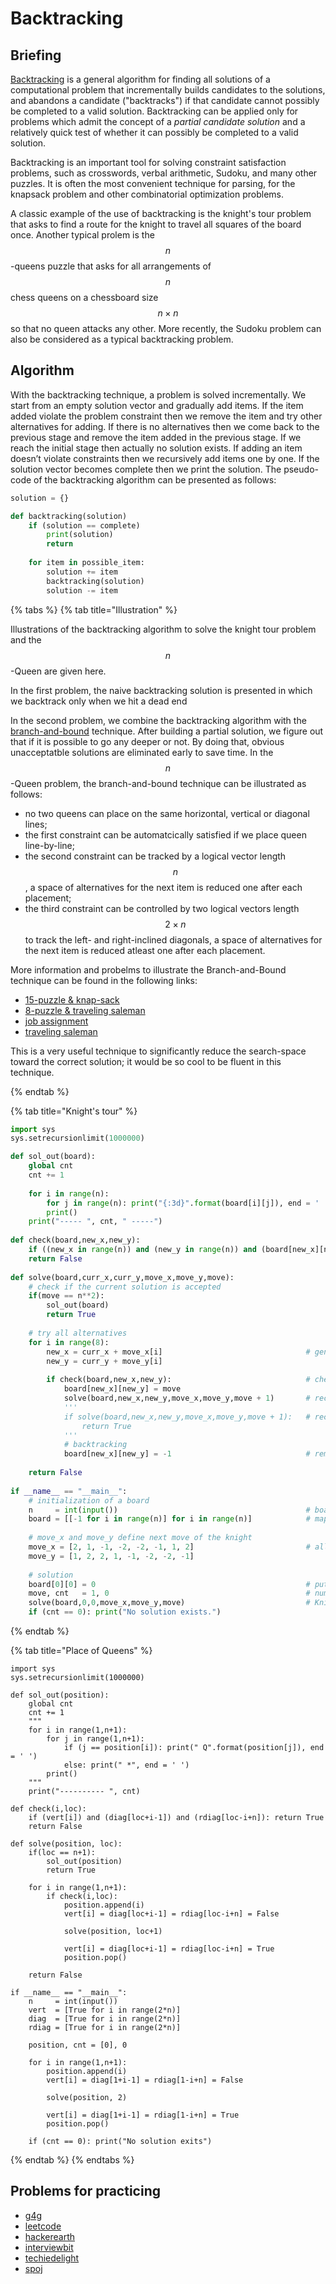 # Backtracking

## Briefing
[Backtracking](https://en.wikipedia.org/wiki/Backtracking) is a general algorithm for finding all solutions of a computational problem that incrementally builds candidates to the solutions, and abandons a candidate ("backtracks") if that candidate cannot possibly be completed to a valid solution. Backtracking can be applied only for problems which admit the concept of a _partial candidate solution_ and a relatively quick test of whether it can possibly be completed to a valid solution. 

Backtracking is an important tool for solving constraint satisfaction problems, such as crosswords, verbal arithmetic, Sudoku, and many other puzzles. It is often the most convenient technique for parsing, for the knapsack problem and other combinatorial optimization problems.

A classic example of the use of backtracking is the knight's tour problem that asks to find a route for the knight to travel all squares of the board once. Another typical prolem is the $$n$$-queens puzzle that asks for all arrangements of $$n$$ chess queens on a chessboard size $$n \times n$$ so that no queen attacks any other. More recently, the Sudoku problem can also be considered as a typical backtracking problem.

## Algorithm
With the backtracking technique, a problem is solved incrementally. We start from an empty solution vector and gradually add items. If the item added violate the problem constraint then we remove the item and try other alternatives for adding. If there is no alternatives then we come back to the previous stage and remove the item added in the previous stage. If we reach the initial stage then actually no solution exists. If adding an item doesn’t violate constraints then we recursively add items one by one. If the solution vector becomes complete then we print the solution. The pseudo-code of the backtracking algorithm can be presented as follows:

```python
solution = {}

def backtracking(solution)
    if (solution == complete)
        print(solution)
        return
    
    for item in possible_item:
        solution += item
        backtracking(solution)
        solution -= item
```

{% tabs %} {% tab title="Illustration" %}

Illustrations of the backtracking algorithm to solve the knight tour problem and the $$n$$-Queen are given here. 

In the first problem, the naive backtracking solution is presented in which we backtrack only when we hit a dead end

In the second problem, we combine the backtracking algorithm with the [branch-and-bound](https://www.geeksforgeeks.org/branch-and-bound-algorithm/) technique. After building a partial solution, we figure out that if it is possible to go any deeper or not. By doing that, obvious unacceptatble solutions are eliminated early to save time. In the $$n$$-Queen problem, the branch-and-bound technique can be illustrated as follows:

- no two queens can place on the same horizontal, vertical or diagonal lines;
- the first constraint can be automatcically satisfied if we place queen line-by-line;
- the second constraint can be tracked by a logical vector length $$n$$, a space of alternatives for the next item is reduced one after each placement;
- the third constraint can be controlled by two logical vectors length $$2 \times n$$ to track the left- and right-inclined diagonals, a space of alternatives for the next item is reduced atleast one after each placement.  

More information and probelms to illustrate the Branch-and-Bound technique can be found in the following links:

- [15-puzzle & knap-sack](http://www.cs.umsl.edu/~sanjiv/classes/cs5130/lectures/bb.pdf) 
- [8-puzzle & traveling saleman](https://www2.seas.gwu.edu/~bell/csci212/Branch_and_Bound.pdf)
- [job assignment](https://www.geeksforgeeks.org/job-assignment-problem-using-branch-and-bound/)
- [traveling saleman](https://www.geeksforgeeks.org/traveling-salesman-problem-using-branch-and-bound-2/)

This is a very useful technique to significantly reduce the search-space toward the correct solution; it would be so cool to be fluent in this technique.

{% endtab %}

{% tab title="Knight's tour" %}

```python
import sys
sys.setrecursionlimit(1000000)

def sol_out(board): 
    global cnt
    cnt += 1
    
    for i in range(n): 
        for j in range(n): print("{:3d}".format(board[i][j]), end = ' ') 
        print() 
    print("----- ", cnt, " -----")
      
def check(board,new_x,new_y):
    if ((new_x in range(n)) and (new_y in range(n)) and (board[new_x][new_y] == -1)): return True
    return False
  
def solve(board,curr_x,curr_y,move_x,move_y,move): 
    # check if the current solution is accepted
    if(move == n**2): 
        sol_out(board)
        return True
      
    # try all alternatives
    for i in range(8): 
        new_x = curr_x + move_x[i]                                # generate a new item to be added to a solution space
        new_y = curr_y + move_y[i]
        
        if check(board,new_x,new_y):                              # check if a new item can be added
            board[new_x][new_y] = move            
            solve(board,new_x,new_y,move_x,move_y,move + 1)       # recursive to the next item (list all solutions)          
            '''
            if solve(board,new_x,new_y,move_x,move_y,move + 1):   # recursive to the next item (only one solution is needed)
                return True
            '''            
            # backtracking 
            board[new_x][new_y] = -1                              # remove this item to try an alternative
            
    return False
          
if __name__ == "__main__":  
    # initialization of a board  
    n     = int(input())                                          # board dimension
    board = [[-1 for i in range(n)] for i in range(n)]            # map of movement
      
    # move_x and move_y define next move of the knight
    move_x = [2, 1, -1, -2, -2, -1, 1, 2]                         # all possible alternatives
    move_y = [1, 2, 2, 1, -1, -2, -2, -1] 
      
    # solution 
    board[0][0] = 0                                               # put the knight at the first square
    move, cnt   = 1, 0                                            # number of move of knight         
    solve(board,0,0,move_x,move_y,move)                           # Knight's tour
    if (cnt == 0): print("No solution exists.")
```

{% endtab %} 

{% tab title="Place of Queens" %}

```{python}
import sys
sys.setrecursionlimit(1000000)

def sol_out(position): 
    global cnt
    cnt += 1
    """
    for i in range(1,n+1): 
        for j in range(1,n+1): 
            if (j == position[i]): print(" Q".format(position[j]), end = ' ') 
            else: print(" *", end = ' ')
        print() 
    """
    print("---------- ", cnt)
      
def check(i,loc):
    if (vert[i]) and (diag[loc+i-1]) and (rdiag[loc-i+n]): return True
    return False
  
def solve(position, loc): 
    if(loc == n+1): 
        sol_out(position)
        return True
      
    for i in range(1,n+1): 
        if check(i,loc):
            position.append(i)
            vert[i] = diag[loc+i-1] = rdiag[loc-i+n] = False
        
            solve(position, loc+1)
            
            vert[i] = diag[loc+i-1] = rdiag[loc-i+n] = True
            position.pop()             
        
    return False
          
if __name__ == "__main__":  
    n     = int(input())
    vert  = [True for i in range(2*n)]
    diag  = [True for i in range(2*n)]
    rdiag = [True for i in range(2*n)]
      
    position, cnt = [0], 0

    for i in range(1,n+1):
        position.append(i)
        vert[i] = diag[1+i-1] = rdiag[1-i+n] = False
        
        solve(position, 2)
        
        vert[i] = diag[1+i-1] = rdiag[1-i+n] = True
        position.pop()
        
    if (cnt == 0): print("No solution exits")
```

{% endtab %} {% endtabs %}


## Problems for practicing
- [g4g](https://www.geeksforgeeks.org/backtracking-algorithms/)
- [leetcode](https://leetcode.com/tag/backtracking/)
- [hackerearth](https://www.hackerearth.com/practice/basic-programming/recursion/recursion-and-backtracking/practice-problems/)
- [interviewbit](https://www.interviewbit.com/courses/programming/topics/backtracking/)
- [techiedelight](https://www.techiedelight.com/Category/backtracking/)
- [spoj](https://www.spoj.com/problems/tag/backtracking)

